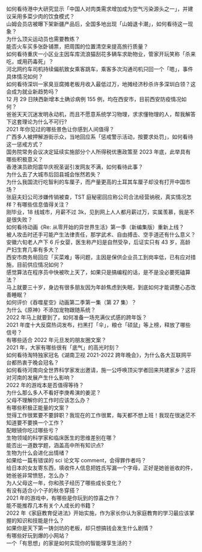 如何看待港中大研究显示「中国人对肉类需求增加成为空气污染源头之一」，并建议采用多菜少肉的饮食模式？  
山姆会员店被曝下架新疆产品后，全国多地出现「山姆退卡潮」，如何看待这一现象？  
为什么顶尖运动员也需要教练？  
能否火车买多张卧铺票，把周围的位置清空来提高旅行质量？  
如何看待重庆一小区业主因车库流浪猫刮花多辆车求助物业，管家开玩笑称「杀来吃，或用药毒死」？  
河北网约车司机持续偏航致女乘客跳车，乘客多次沟通司机只回一个「嗯」，事件具体情况如何？  
如何看待深圳一家臭豆腐摊老板月收入最低过万，地摊经济秒杀许多深圳白领？这会成为就业新趋势吗？  
12 月 29 日陕西新增本土确诊病例 155 例，均在西安市，目前西安防疫情况如何？  
爸爸天天沉迷发明永动机，而且不愿意系统学习物理，求求懂物理的人，帮我解答下这套理论为什么不可行?  
2021 年你见过的哪些景色让你感到人间值得？  
广西多人被押解游街示众，当地回应系「惩戒警示活动，按要求处罚」，如何看待这一惩戒方式？  
国务院常务会议决定延续实施部分个人所得税优惠政策至 2023 年底，此举具有哪些积极意义？  
香港演员欧阳震华庆祝圣诞引发网友不满，如何看待此事？  
为什么去了大城市后回县城会怅然若失？  
为什么我国流行吃智利的车厘子，而产量更高的土耳其车厘子却没有打开中国市场？  
张庭夫妇公司涉嫌传销被查，TST 庭秘密回应称公司合法经营纳税，真实情况怎样？有哪些信息值得关注？  
刚毕业，18 线城市，月薪不过 3k，见到网上人人都月薪过万，实属羡慕，我是不是很失败？  
如何看待动画《Re: 从零开始的异世界生活》第一季（新编集版）重新上线？  
被人攻击时还手可能产生法律责任，那学武术、自由搏击、空手道还有什么意义？  
安徽六旬老人产下 6 斤女婴，医生称产妇是自然受孕，后证实只有 43 岁，高龄产妇生育几率有多大？  
西安市商务局回应「买菜难」等问题，主因是保供企业员工到岗率低，已有应对措施，目前供应情况如何？  
感觉算法在程序员中快被吹上天了，如果只是搞编程的话，是不是没必要死磕算法？  
马上就要三十岁，身边有很多朋友因为年龄焦虑到失眠，到底如何才能调整心态改善睡眠？  
如何评价《吞噬星空》动画第二季第一集（第 27 集）？  
为什么《原神》不添加宠物跟随系统？  
2022 年马上就要到了，如何准备一场充满仪式感的跨年饭？  
2021 年度十大反腐热词发布，扫黑打「伞」，粮仓「硕鼠」等上榜，释放了哪些信号？  
有哪些适合 2022 年元旦发的朋友圈文案？  
2021 年，大家有哪些很有「底气」的高光时刻？  
如何看待淘特独家冠名《湖南卫视 2021-2022 跨年晚会》，为什么各大互联网平台都热衷于晚会冠名？  
如何看待河南向全世界科学家发出邀请，施一公呼唤顶尖学者回来共建家乡？这将对河南的发展产生什么影响？  
2022 年的游戏本是否值得等待？  
为什么那么多人不看好李庚希演的姜泥？  
父母不理解你的工作时应该怎么办？  
有哪些积极正能量的文案？  
觉得工作很累要不要辞职？我现在的工作很累，每天都不想上班！我现在很迷茫不知道要不要换一个工作？  
配眼镜你吃过哪些亏？  
生物领域的科学家和临床医生的思维差别在哪？  
能否出一道数学题，涵盖高中所有知识点?  
生物为什么会进化出情绪？  
如果给一篇有错误的 sci 论文写 comment，会得罪作者吗？  
给日本的女友寄东西，填收件人信息把姓氏写漏一个字母，正好是她爸爸收的件，她爸爸非常愤怒，怎么办？  
为人父母这一年，你和孩子经历了哪些成长变化？  
有没有适合小个子的秋冬穿搭？  
2021 年的游戏中，有哪些是你玩到的惊喜之作？  
能不能推荐几本有关个人成长的书籍？  
2022 年《家庭教育促进法》开始实施，作为家长你认为家庭教育的学习最应该掌握的知识和技能是什么？  
如果你是天下第一铸剑坊的老板，却只想搞钱会发生什么剧情？  
有哪些好玩到爆的小网站？  
一个「有思想」的家是如何实现你的智能理享生活的？  
